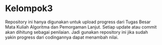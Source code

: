 Kelompok3
=========

Repository ini hanya digunakan untuk upload progress dari Tugas Besar Mata Kuliah Algoritma dan Pemorgaman Lanjut. Setiap update atau commit akan dihitung sebagai penilaian. Jadi gunakan repository ini jika sudah yakin progress dari codingannya dapat menambah nilai.
